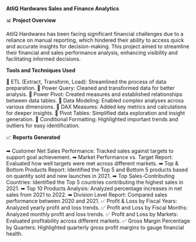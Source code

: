 **AtliQ Hardwares Sales and Finance Analytics**

📊 **Project Overview**

AtliQ Hardwares has been facing significant financial challenges due to a reliance on manual reporting, which hindered their ability to access quick and accurate insights for decision-making. This project aimed to streamline their financial and sales performance analysis, enhancing visibility and facilitating informed decisions.

**Tools and Techniques Used**

🔶 ETL (Extract, Transform, Load): Streamlined the process of data preparation.
🔶 Power Query: Cleaned and transformed data for better analysis.
🔶 Power Pivot: Created measures and established relationships between data tables.
🔶 Data Modeling: Enabled complex analyses across various dimensions.
🔶 DAX Measures: Added key metrics and calculations for deeper insights.
🔶 Pivot Tables: Simplified data exploration and insight generation.
🔶 Conditional Formatting: Highlighted important trends and outliers for easy identification.

📈 **Reports Generated**

➡ Customer Net Sales Performance: Tracked sales against targets to support goal achievement.
➡ Market Performance vs. Target Report: Evaluated how well targets were met across different markets.
➡ Top & Bottom Products Report: Identified the Top 5 and Bottom 5 products based on quantity sold and new launches in 2021.
➡ Top Sales-Contributing Countries: Identified the Top 5 countries contributing the highest sales in 2021.
➡ Top 10 Products Analysis: Analyzed percentage increases in net sales from 2021 to 2022.
➡ Division Level Report: Compared sales performance between 2020 and 2021.
✅ Profit & Loss by Fiscal Years: Analyzed yearly profit and loss trends.
✅ Profit and Loss by Fiscal Months: Analyzed monthly profit and loss trends.
✅ Profit and Loss by Markets: Evaluated profitability across different markets.
✅ Gross Margin Percentage by Quarters: Highlighted quarterly gross profit margins to gauge financial health.
